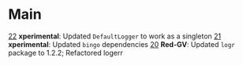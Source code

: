 # Main

[22](https://github.com/ViaQ/logerr/pull/22) **xperimental**: Updated `DefaultLogger` to work as a singleton
[21](https://github.com/ViaQ/logerr/pull/21) **xperimental**: Updated `bingo` dependencies
[20](https://github.com/ViaQ/logerr/pull/20) **Red-GV**: Updated `logr` package to 1.2.2; Refactored logerr

